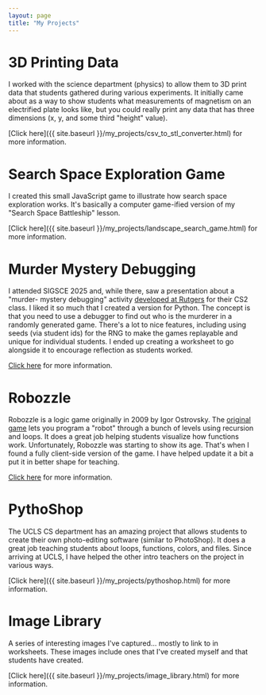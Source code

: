 ```yaml
---
layout: page
title: "My Projects"
---
```


# 3D Printing Data

I worked with the science department (physics) to allow them to 3D print data
that students gathered during various experiments. It initially came about as a
way to show students what measurements of magnetism on an electrified plate looks
like, but you could really print any data that has three dimensions (x, y, and
some third "height" value).

[Click here]({{ site.baseurl }}/my_projects/csv_to_stl_converter.html) for more information.

# Search Space Exploration Game

I created this small JavaScript game to illustrate how search space exploration
works. It's basically a computer game-ified version of my "Search Space Battleship"
lesson.

[Click here]({{ site.baseurl }}/my_projects/landscape_search_game.html) for more information.

# Murder Mystery Debugging

I attended SIGSCE 2025 and, while there, saw a presentation about a "murder-
mystery debugging" activity [developed at Rutgers](http://nifty.stanford.edu/2025/sullivan-chen-centeno-murder-mystery/)
for their CS2 class. I liked it so much that I created a version for Python.
The concept is that you need to use a debugger to find out who is the murderer
in a randomly generated game. There's a lot to nice features, including using
seeds (via student ids) for the RNG to make the games replayable and unique for
individual students. I ended up creating a worksheet to go alongside it to
encourage reflection as students worked.

[Click here](https://github.com/eric-rizzi/murder-mystery) for more information.

# Robozzle

Robozzle is a logic game originally in 2009 by Igor Ostrovsky. The
[original game](http://www.robozzle.com/beta/) lets you program a "robot"
through a bunch of levels using recursion and loops. It does a great job
helping students visualize how functions work. Unfortunately, Robozzle was
starting to show its age. That's when I found a fully client-side version
of the game. I have helped update it a bit a put it in better shape for teaching.

[Click here](https://github.com/alexanderson1993/robozzle-react) for more information.

# PythoShop

The UCLS CS department has an amazing project that allows students to create their
own photo-editing software (similar to PhotoShop). It does a great job teaching
students about loops, functions, colors, and files. Since arriving at UCLS, I
have helped the other intro teachers on the project in various ways.

[Click here]({{ site.baseurl }}/my_projects/pythoshop.html) for more information.

# Image Library

A series of interesting images I've captured... mostly to link to in worksheets.
These images include ones that I've created myself and that students have
created.

[Click here]({{ site.baseurl }}/my_projects/image_library.html) for more information.
